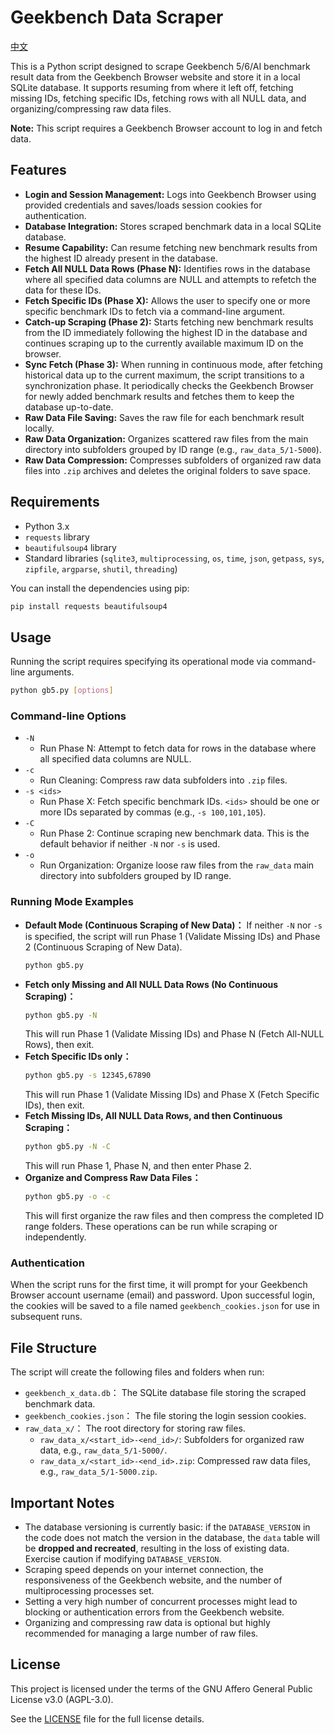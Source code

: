 # Geekbench Data Scraper

[中文](README-zh.md)

This is a Python script designed to scrape Geekbench 5/6/AI benchmark result data from the Geekbench Browser website and store it in a local SQLite database. It supports resuming from where it left off, fetching missing IDs, fetching specific IDs, fetching rows with all NULL data, and organizing/compressing raw data files.

**Note:** This script requires a Geekbench Browser account to log in and fetch data.

## Features

* **Login and Session Management:** Logs into Geekbench Browser using provided credentials and saves/loads session cookies for authentication.
* **Database Integration:** Stores scraped benchmark data in a local SQLite database.
* **Resume Capability:** Can resume fetching new benchmark results from the highest ID already present in the database.
* **Fetch All NULL Data Rows (Phase N):** Identifies rows in the database where all specified data columns are NULL and attempts to refetch the data for these IDs.
* **Fetch Specific IDs (Phase X):** Allows the user to specify one or more specific benchmark IDs to fetch via a command-line argument.
* **Catch-up Scraping (Phase 2):** Starts fetching new benchmark results from the ID immediately following the highest ID in the database and continues scraping up to the currently available maximum ID on the browser.
* **Sync Fetch (Phase 3):** When running in continuous mode, after fetching historical data up to the current maximum, the script transitions to a synchronization phase. It periodically checks the Geekbench Browser for newly added benchmark results and fetches them to keep the database up-to-date.
* **Raw Data File Saving:** Saves the raw file for each benchmark result locally.
* **Raw Data Organization:** Organizes scattered raw files from the main directory into subfolders grouped by ID range (e.g., `raw_data_5/1-5000`).
* **Raw Data Compression:** Compresses subfolders of organized raw data files into `.zip` archives and deletes the original folders to save space.

## Requirements

* Python 3.x
* `requests` library
* `beautifulsoup4` library
* Standard libraries (`sqlite3`, `multiprocessing`, `os`, `time`, `json`, `getpass`, `sys`, `zipfile`, `argparse`, `shutil`, `threading`)

You can install the dependencies using pip:

```bash
pip install requests beautifulsoup4
```

## Usage

Running the script requires specifying its operational mode via command-line arguments.

```bash
python gb5.py [options]
```

### Command-line Options

* `-N`
    * Run Phase N: Attempt to fetch data for rows in the database where all specified data columns are NULL.
* `-c`
    * Run Cleaning: Compress raw data subfolders into `.zip` files.
* `-s <ids>`
    * Run Phase X: Fetch specific benchmark IDs. `<ids>` should be one or more IDs separated by commas (e.g., `-s 100,101,105`).
* `-C`
    * Run Phase 2: Continue scraping new benchmark data. This is the default behavior if neither `-N` nor `-s` is used.
* `-o`
    * Run Organization: Organize loose raw files from the `raw_data` main directory into subfolders grouped by ID range.

### Running Mode Examples

* **Default Mode (Continuous Scraping of New Data)：** If neither `-N` nor `-s` is specified, the script will run Phase 1 (Validate Missing IDs) and Phase 2 (Continuous Scraping of New Data).
    ```bash
    python gb5.py
    ```
* **Fetch only Missing and All NULL Data Rows (No Continuous Scraping)：**
    ```bash
    python gb5.py -N
    ```
    This will run Phase 1 (Validate Missing IDs) and Phase N (Fetch All-NULL Rows), then exit.
* **Fetch Specific IDs only：**
    ```bash
    python gb5.py -s 12345,67890
    ```
    This will run Phase 1 (Validate Missing IDs) and Phase X (Fetch Specific IDs), then exit.
* **Fetch Missing IDs, All NULL Data Rows, and then Continuous Scraping：**
    ```bash
    python gb5.py -N -C
    ```
    This will run Phase 1, Phase N, and then enter Phase 2.
* **Organize and Compress Raw Data Files：**
    ```bash
    python gb5.py -o -c
    ```
    This will first organize the raw files and then compress the completed ID range folders. These operations can be run while scraping or independently.

### Authentication

When the script runs for the first time, it will prompt for your Geekbench Browser account username (email) and password. Upon successful login, the cookies will be saved to a file named `geekbench_cookies.json` for use in subsequent runs.

## File Structure

The script will create the following files and folders when run:

* `geekbench_x_data.db`： The SQLite database file storing the scraped benchmark data.
* `geekbench_cookies.json`： The file storing the login session cookies.
* `raw_data_x/`： The root directory for storing raw files.
    * `raw_data_x/<start_id>-<end_id>/`: Subfolders for organized raw data, e.g., `raw_data_5/1-5000/`.
    * `raw_data_x/<start_id>-<end_id>.zip`: Compressed raw data files, e.g., `raw_data_5/1-5000.zip`.

## Important Notes

* The database versioning is currently basic: if the `DATABASE_VERSION` in the code does not match the version in the database, the `data` table will be **dropped and recreated**, resulting in the loss of existing data. Exercise caution if modifying `DATABASE_VERSION`.
* Scraping speed depends on your internet connection, the responsiveness of the Geekbench website, and the number of multiprocessing processes set.
* Setting a very high number of concurrent processes might lead to blocking or authentication errors from the Geekbench website.
* Organizing and compressing raw data is optional but highly recommended for managing a large number of raw files.

## License

This project is licensed under the terms of the GNU Affero General Public License v3.0 (AGPL-3.0).

See the [LICENSE](LICENSE) file for the full license details.
